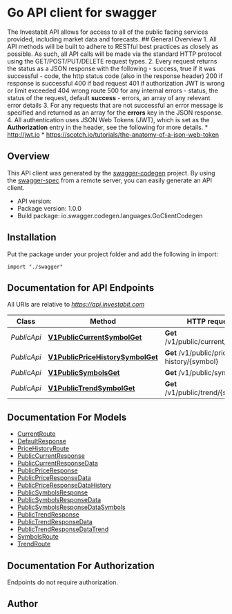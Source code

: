 # Go API client for swagger

The Investabit API allows for access to all of the public facing services provided, including market data and forecasts.  ## General Overview  1. All API methods will be built to adhere to RESTful best practices as closely as possible. As such, all API calls will be made via the standard HTTP protocol using the GET/POST/PUT/DELETE request types.  2. Every request returns the status as a JSON response with the following   - success, true if it was successful   - code, the http status code (also in the response header)          200 if response is successful          400 if bad request          401 if authorization JWT is wrong or limit exceeded          404 wrong route          500 for any internal errors  - status, the status of the request, default **success**  - errors, an array of any relevant error details  3. For any requests that are not successful an error message is specified and returned as an array for the **errors** key in the JSON response.  4. All authentication uses JSON Web Tokens (JWT), which is set as the **Authorization** entry in the header, see the following for more details.     * http://jwt.io     * https://scotch.io/tutorials/the-anatomy-of-a-json-web-token

## Overview
This API client was generated by the [swagger-codegen](https://github.com/swagger-api/swagger-codegen) project.  By using the [swagger-spec](https://github.com/swagger-api/swagger-spec) from a remote server, you can easily generate an API client.

- API version: 
- Package version: 1.0.0
- Build package: io.swagger.codegen.languages.GoClientCodegen

## Installation
Put the package under your project folder and add the following in import:
```golang
import "./swagger"
```

## Documentation for API Endpoints

All URIs are relative to *https://api.investabit.com*

Class | Method | HTTP request | Description
------------ | ------------- | ------------- | -------------
*PublicApi* | [**V1PublicCurrentSymbolGet**](docs/PublicApi.md#v1publiccurrentsymbolget) | **Get** /v1/public/current/{symbol} | Current
*PublicApi* | [**V1PublicPriceHistorySymbolGet**](docs/PublicApi.md#v1publicpricehistorysymbolget) | **Get** /v1/public/price-history/{symbol} | Price History
*PublicApi* | [**V1PublicSymbolsGet**](docs/PublicApi.md#v1publicsymbolsget) | **Get** /v1/public/symbols | Symbols
*PublicApi* | [**V1PublicTrendSymbolGet**](docs/PublicApi.md#v1publictrendsymbolget) | **Get** /v1/public/trend/{symbol} | Trend


## Documentation For Models

 - [CurrentRoute](docs/CurrentRoute.md)
 - [DefaultResponse](docs/DefaultResponse.md)
 - [PriceHistoryRoute](docs/PriceHistoryRoute.md)
 - [PublicCurrentResponse](docs/PublicCurrentResponse.md)
 - [PublicCurrentResponseData](docs/PublicCurrentResponseData.md)
 - [PublicPriceResponse](docs/PublicPriceResponse.md)
 - [PublicPriceResponseData](docs/PublicPriceResponseData.md)
 - [PublicPriceResponseDataHistory](docs/PublicPriceResponseDataHistory.md)
 - [PublicSymbolsResponse](docs/PublicSymbolsResponse.md)
 - [PublicSymbolsResponseData](docs/PublicSymbolsResponseData.md)
 - [PublicSymbolsResponseDataSymbols](docs/PublicSymbolsResponseDataSymbols.md)
 - [PublicTrendResponse](docs/PublicTrendResponse.md)
 - [PublicTrendResponseData](docs/PublicTrendResponseData.md)
 - [PublicTrendResponseDataTrend](docs/PublicTrendResponseDataTrend.md)
 - [SymbolsRoute](docs/SymbolsRoute.md)
 - [TrendRoute](docs/TrendRoute.md)


## Documentation For Authorization
 Endpoints do not require authorization.


## Author



